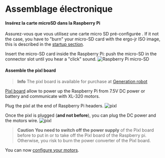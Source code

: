 # Assemblage électronique

#### Insérez la carte microSD dans la Raspberry Pi

Assurez-vous que vous utilisez une carte micro SD pré-configurée . If it not the case, you have to "burn" your micro-SD card with the ergo-jr ISO image, this is described in the [startup section](../../installation/burn-an-image-file.md).

Insert the micro-SD card inside the Raspberry Pi: push the micro-SD in the connector slot until you hear a "click" sound. ![Raspberry Pi micro-SD](img/electronic/rpi-sd.jpg)

#### Assemble the pixl board

> **Info** The pixl board is available for purchase at [Generation robot](http://www.generationrobots.com/en/402420-carte-pixl.html)

[Pixl board](https://github.com/poppy-project/pixl) allow to power up the Raspberry Pi from 7.5V DC power or battery and communicate with XL-320 motors.

Plug the pixl at the end of Raspberry Pi headers. ![pixl](img/electronic/pixl-step_1-2.jpg)

Once the pixl is plugged (**and not before**), you can plug the DC power and the motors wire. ![pixl](img/electronic/pixl-step_3-4-5.jpg)

> **Caution** **You need to switch off the power supply** of the Pixl board before to put in or to take off the Pixl board of the Raspberry pi. Otherwise, you risk to burn the power converter of the Pixl board.

You can now [configure your motors](motor-configuration.md).